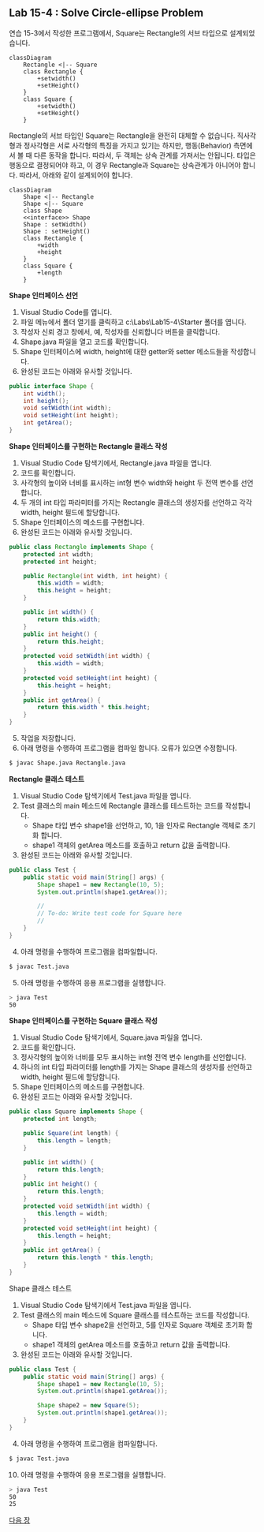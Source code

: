 ## Lab 15-4 : Solve Circle-ellipse Problem
연습 15-3에서 작성한 프로그램에서, Square는 Rectangle의 서브 타입으로 설계되었습니다.

```mermaid
classDiagram
    Rectangle <|-- Square
    class Rectangle {
        +setwidth()
        +setHeight()
    }
    class Square {
        +setwidth()
        +setHeight()
    }
```

Rectangle의 서브 타입인 Square는 Rectangle을 완전히 대체할 수 없습니다. 직사각형과 정사각형은 서로 사각형의 특징을 가지고 있기는 하지만, 행동(Behavior) 측면에서 볼 때 다른 동작을 합니다. 따라서, 두 객체는 상속 관계를 가져서는 안됩니다. 타입은 행동으로 결정되어야 하고, 이 경우 Rectangle과 Square는 상속관계가 아니어야 합니다. 따라서, 아래와 같이 설계되어야 합니다.

```mermaid
classDiagram
    Shape <|-- Rectangle
    Shape <|-- Square
    class Shape
    <<interface>> Shape
    Shape : setWidth()
    Shape : setHeight()
    class Rectangle {
        +width
        +height
    }
    class Square {
        +length
    }
```

**Shape 인터페이스 선언**
1. Visual Studio Code를 엽니다.
2. 파일 메뉴에서 폴더 열기를 클릭하고 c:\Labs\Lab15-4\Starter 폴더를 엽니다.
3. 작성자 신뢰 경고 창에서, 예, 작성자를 신뢰합니다 버튼을 클릭합니다.
4. Shape.java 파일을 열고 코드를 확인합니다.
5. Shape 인터페이스에 width, height에 대한 getter와 setter 메소드들을 작성합니다.
6. 완성된 코드는 아래와 유사할 것입니다.

```java
public interface Shape {
    int width();
    int height();
    void setWidth(int width);
    void setHeight(int height);
    int getArea();
}
```

**Shape 인터페이스를 구현하는 Rectangle 클래스 작성**
1. Visual Studio Code 탐색기에서, Rectangle.java 파일을 엽니다.
2. 코드를 확인합니다.
3. 사각형의 높이와 너비를 표시하는 int형 변수 width와 height 두 전역 변수를 선언합니다.
4. 두 개의 int 타입 파라미터를 가지는 Rectangle 클래스의 생성자를 선언하고 각각 width, height 필드에 할당합니다.
5. Shape 인터페이스의 메소드를 구현합니다.
6. 완성된 코드는 아래와 유사할 것입니다.
```java
public class Rectangle implements Shape {
    protected int width;
    protected int height;

    public Rectangle(int width, int height) {
        this.width = width;
        this.height = height;
    }

    public int width() {
        return this.width;
    }
    public int height() {
        return this.height;
    }
    protected void setWidth(int width) {
        this.width = width;
    }
    protected void setHeight(int height) {
        this.height = height;
    }
    public int getArea() {
        return this.width * this.height;
    }
}
```
5. 작업을 저장합니다.
6. 아래 명령을 수행하여 프로그램을 컴파일 합니다. 오류가 있으면 수정합니다.
```bash
$ javac Shape.java Rectangle.java
```

**Rectangle 클래스 테스트**
1. Visual Studio Code 탐색기에서 Test.java 파일을 엽니다.
2. Test 클래스의 main 메소드에 Rectangle 클래스를 테스트하는 코드를 작성합니다.
    * Shape 타입 변수 shape1을 선언하고, 10, 1을 인자로 Rectangle 객체로 초기화 합니다.
    * shape1 객체의 getArea 메소드를 호출하고 return 값을 출력합니다.
3. 완성된 코드는 아래와 유사할 것입니다.

```java
public class Test {
    public static void main(String[] args) {
        Shape shape1 = new Rectangle(10, 5);
        System.out.println(shape1.getArea());

        //
        // To-do: Write test code for Square here
        //
    }
}
```

4. 아래 명령을 수행하여 프로그램을 컴파일합니다.

```bash
$ javac Test.java
```

5.	아래 명령을 수행하여 응용 프로그램을 실행합니다.

```bash
> java Test
50
```

**Shape 인터페이스를 구현하는 Square 클래스 작성**
1. Visual Studio Code 탐색기에서, Square.java 파일을 엽니다.
2. 코드를 확인합니다.
3. 정사각형의 높이와 너비를 모두 표시하는 int형 전역 변수 length를 선언합니다.
4. 하나의 int 타입 파라미터를 length를 가지는 Shape 클래스의 생성자를 선언하고 width, height 필드에 할당합니다.
5. Shape 인터페이스의 메소드를 구현합니다.
6. 완성된 코드는 아래와 유사할 것입니다.

```java
public class Square implements Shape {
    protected int length;

    public Square(int length) {
        this.length = length;
    }

    public int width() {
        return this.length;
    }
    public int height() {
        return this.length;
    }
    protected void setWidth(int width) {
        this.length = width;
    }
    protected void setHeight(int height) {
        this.length = height;
    }
    public int getArea() {
        return this.length * this.length;
    }
}
```

Shape 클래스 테스트
1. Visual Studio Code 탐색기에서 Test.java 파일을 엽니다.
2. Test 클래스의 main 메소드에 Square 클래스를 테스트하는 코드를 작성합니다.
    * Shape 타입 변수 shape2을 선언하고, 5를 인자로 Square 객체로 초기화 합니다.
    * shape1 객체의 getArea 메소드를 호출하고 return 값을 출력합니다.
3.	완성된 코드는 아래와 유사할 것입니다.
```java
public class Test {
    public static void main(String[] args) {
        Shape shape1 = new Rectangle(10, 5);
        System.out.println(shape1.getArea());

        Shape shape2 = new Square(5);
        System.out.println(shape1.getArea());
    }
}
``````
4. 아래 명령을 수행하여 프로그램을 컴파일합니다.
```bash
$ javac Test.java
```
10.	아래 명령을 수행하여 응용 프로그램을 실행합니다.
```bash
> java Test
50
25
```
<a href="./18_ISP.md">다음 장</a>